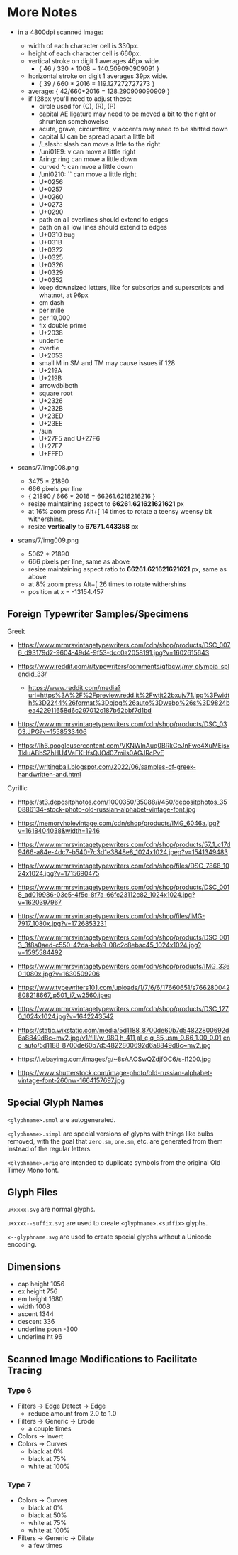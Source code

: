 # More Notes

-   in a 4800dpi scanned image:
    -   width of each character cell is 330px.
    -   height of each character cell is 660px.
    -   vertical stroke on digit 1 averages 46px wide.
        -   { 46 / 330 * 1008 = 140.509090909091 }
    -   horizontal stroke on digit 1 averages 39px wide.
        -   { 39 / 660 * 2016 = 119.127272727273 }
    -   average: { 42/660*2016 = 128.290909090909 }
    -   if 128px you'll need to adjust these:
        -   circle used for (C), (R), (P)
        -   capital AE ligature may need to be moved a bit to the right or shrunken somehowelse
        -   acute, grave, circumflex, v accents may need to be shifted down
        -   capital IJ can be spread apart a little bit
        -   /Lslash: slash can move a lttle to the right
        -   /uni01E9: v can move a little right
        -   Aring: ring can move a little down
        -   curved ^: can mvoe a little down
        -   /uni0210: `` can move a little right
        -   U+0256
        -   U+0257
        -   U+0260
        -   U+0273
        -   U+0290
        -   path on all overlines should extend to edges
        -   path on all low lines should extend to edges
        -   U+0310 bug
        -   U+031B 
        -   U+0322
        -   U+0325
        -   U+0326
        -   U+0329
        -   U+0352
        -   keep downsized letters, like for subscrips and superscripts and whatnot, at 96px
        -   em dash
        -   per mille
        -   per 10,000
        -   fix double prime
        -   U+2038
        -   undertie
        -   overtie
        -   U+2053
        -   small M in SM and TM may cause issues if 128
        -   U+219A
        -   U+219B
        -   arrowdblboth
        -   square root
        -   U+2326
        -   U+232B
        -   U+23ED
        -   U+23EE
        -   /sun
        -   U+27F5 and U+27F6
        -   U+27F7
        -   U+FFFD

-   scans/7/img008.png
    -   3475 * 21890
    -   666 pixels per line
    -   { 21890 / 666 * 2016 = 66261.6216216216 }
    -   resize maintaining aspect to **66261.621621621621** px
    -   at 16% zoom press Alt+[ 14 times to rotate a teensy weensy bit
        withershins.
    -   resize **vertically** to **67671.443358** px

-   scans/7/img009.png
    -   5062 * 21890
    -   666 pixels per line, same as above
    -   resize maintaining aspect ratio to **66261.621621621621** px, same as above
    -   at 8% zoom press Alt+[ 26 times to rotate withershins
    -   position at x = -13154.457


## Foreign Typewriter Samples/Specimens

Greek

-   https://www.mrmrsvintagetypewriters.com/cdn/shop/products/DSC_0076_d93179d2-9604-49d4-9f53-dcc0a2058191.jpg?v=1602615643

-   https://www.reddit.com/r/typewriters/comments/qfbcwj/my_olympia_splendid_33/

    -   https://www.reddit.com/media?url=https%3A%2F%2Fpreview.redd.it%2Fwtjt22bxujv71.jpg%3Fwidth%3D2244%26format%3Dpjpg%26auto%3Dwebp%26s%3D9824bea422911658d6c297012c187b62bbf7d1bd

-   https://www.mrmrsvintagetypewriters.com/cdn/shop/products/DSC_0303.JPG?v=1558533406

-   https://lh6.googleusercontent.com/VKNWlnAuq0BRkCeJnFwe4XuMEjsxTkIuABbSZhHU4VeFKHfsQJOd0Zmils0AGJRcPvE

-   https://writingball.blogspot.com/2022/06/samples-of-greek-handwritten-and.html

Cyrillic

-   https://st3.depositphotos.com/1000350/35088/i/450/depositphotos_350886134-stock-photo-old-russian-alphabet-vintage-font.jpg

-   https://memoryholevintage.com/cdn/shop/products/IMG_6046a.jpg?v=1618404038&width=1946

-   https://www.mrmrsvintagetypewriters.com/cdn/shop/products/57_1_c17d9466-a84e-4dc7-b540-7c3d1e3848e8_1024x1024.jpeg?v=1541349483

-   https://www.mrmrsvintagetypewriters.com/cdn/shop/files/DSC_7868_1024x1024.jpg?v=1715690475

-   https://www.mrmrsvintagetypewriters.com/cdn/shop/products/DSC_0018_ad019986-03e5-4f5c-8f7a-66fc23112c82_1024x1024.jpg?v=1620397967

-   https://www.mrmrsvintagetypewriters.com/cdn/shop/files/IMG-7917_1080x.jpg?v=1726853231

-   https://www.mrmrsvintagetypewriters.com/cdn/shop/products/DSC_0013_3f8a0aed-c550-42da-beb9-08c2c8ebac45_1024x1024.jpg?v=1595584492

-   https://www.mrmrsvintagetypewriters.com/cdn/shop/products/IMG_3360_1080x.jpg?v=1630509206

-   https://www.typewriters101.com/uploads/1/7/6/6/17660651/s766280042808218667_p501_i7_w2560.jpeg

-   https://www.mrmrsvintagetypewriters.com/cdn/shop/products/DSC_1270_1024x1024.jpg?v=1642243542

-   https://static.wixstatic.com/media/5d1188_8700de60b7d54822800692d6a8849d8c~mv2.jpg/v1/fill/w_980,h_411,al_c,q_85,usm_0.66_1.00_0.01,enc_auto/5d1188_8700de60b7d54822800692d6a8849d8c~mv2.jpg

-   https://i.ebayimg.com/images/g/~8sAAOSwQZdjfOC6/s-l1200.jpg

-   https://www.shutterstock.com/image-photo/old-russian-alphabet-vintage-font-260nw-1664157697.jpg

## Special Glyph Names

`<glyphname>.smol` are autogenerated.

`<glyphname>.simpl` are special versions of glyphs with things like
bulbs removed, with the goal that `zero.sm`, `one.sm`, etc. are
generated from them instead of the regular letters.

`<glyphname>.orig` are intended to duplicate symbols from the original
Old Timey Mono font.

## Glyph Files

`u+xxxx.svg` are normal glyphs.

`u+xxxx--suffix.svg` are used to create `<glyphname>.<suffix>` glyphs.

`x--glyphname.svg` are used to create special glyphs without a Unicode
encoding.

## Dimensions

-   cap height      1056
-   ex height       756
-   em height       1680
-   width           1008
-   ascent          1344
-   descent         336
-   underline posn  -300
-   underline ht    96

## Scanned Image Modifications to Facilitate Tracing

### Type 6

-   Filters -> Edge Detect -> Edge
    -   reduce amount from 2.0 to 1.0
-   Filters -> Generic -> Erode
    -   a couple times
-   Colors -> Invert
-   Colors -> Curves
    -   black at 0%
    -   black at 75%
    -   white at 100%

### Type 7

-   Colors -> Curves
    -   black at 0%
    -   black at 50%
    -   white at 75%
    -   white at 100%
-   Filters -> Generic -> Dilate
    -   a few times

